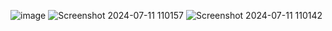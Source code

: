 
![image](https://github.com/ZaheerAfzal1408/codealpha_tasks/assets/129364686/710ee2f1-9708-4762-92a5-f63bfc8f118d)
![Screenshot 2024-07-11 110157](https://github.com/ZaheerAfzal1408/codealpha_tasks/assets/129364686/eaf6ffc0-86ce-40fa-9650-4511b093abb9)
![Screenshot 2024-07-11 110142](https://github.com/ZaheerAfzal1408/codealpha_tasks/assets/129364686/d103aa90-1a6c-49f9-abd0-82b61e43f941)
